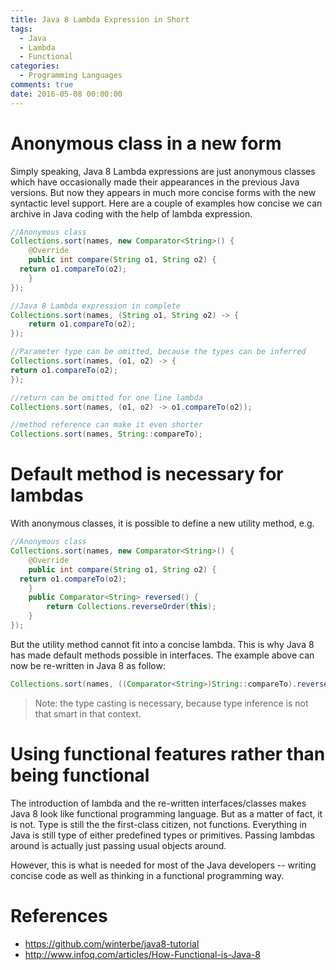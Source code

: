 ```yaml
---
title: Java 8 Lambda Expression in Short
tags:
  - Java
  - Lambda
  - Functional
categories:
  - Programming Languages
comments: true
date: 2016-05-08 00:00:00
---
```


# Anonymous class in a new form

Simply speaking, Java 8 Lambda expressions are just anonymous classes which have occasionally made their appearances in the previous Java versions. But now they appears in much more concise forms with the new syntactic level support. Here are a couple of examples how concise we can archive in Java coding with the help of lambda expression.

```Java
//Anonymous class
Collections.sort(names, new Comparator<String>() {
    @Override
    public int compare(String o1, String o2) {
  return o1.compareTo(o2);
    }
});

//Java 8 Lambda expression in complete 
Collections.sort(names, (String o1, String o2) -> {
    return o1.compareTo(o2);
});

//Parameter type can be omitted, because the types can be inferred
Collections.sort(names, (o1, o2) -> {
return o1.compareTo(o2);
});

//return can be omitted for one line lambda
Collections.sort(names, (o1, o2) -> o1.compareTo(o2));

//method reference can make it even shorter
Collections.sort(names, String::compareTo);
```
# Default method is necessary for lambdas
With anonymous classes, it is possible to define a new utility method, e.g.

```Java
//Anonymous class
Collections.sort(names, new Comparator<String>() {
    @Override
    public int compare(String o1, String o2) {
  return o1.compareTo(o2);
    }
    public Comparator<String> reversed() {
        return Collections.reverseOrder(this);
    }
});
```

But the utility method cannot fit into a concise lambda. This is why Java 8 has made default methods possible in interfaces. The example above can now be re-written in Java 8 as follow: 
```Java    
Collections.sort(names, ((Comparator<String>)String::compareTo).reversed());
```
>Note: the type casting is necessary, because type inference is not that smart in that context.

# Using functional features rather than being functional
The introduction of lambda and the re-written interfaces/classes makes Java 8 look like functional programming language. But as a matter of fact, it is not. Type is still the the first-class citizen, not functions. Everything in Java is still type of either predefined types or primitives. Passing lambdas around is actually just passing usual objects around. 

However, this is what is needed for most of the Java developers -- writing concise code as well as thinking in a functional programming way. 

# References
* https://github.com/winterbe/java8-tutorial
* http://www.infoq.com/articles/How-Functional-is-Java-8
